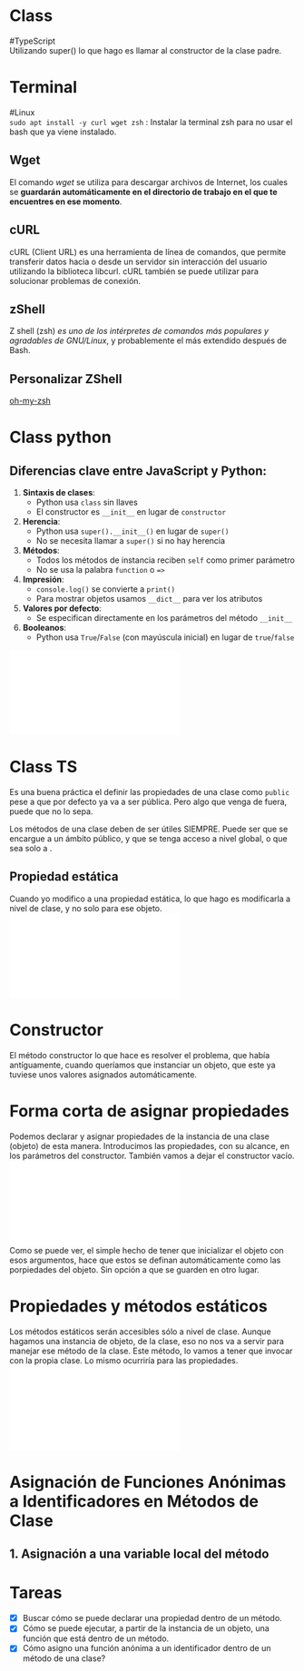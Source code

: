 # Class
#TypeScript   
Utilizando super() lo que hago es llamar al constructor de la clase padre.

# Terminal
#Linux   
`sudo apt install -y curl wget zsh` : Instalar la terminal zsh para no usar el bash que ya viene instalado.   
## Wget
El comando *wget* se utiliza para descargar archivos de Internet, los cuales se **guardarán automáticamente en el directorio de trabajo en el que te encuentres en ese momento**.   
## cURL
cURL (Client URL) es una herramienta de línea de comandos, que permite transferir datos hacia o desde un servidor sin interacción del usuario utilizando la biblioteca libcurl. cURL también se puede utilizar para solucionar problemas de conexión.
## zShell
 Z shell (zsh) _es uno de los intérpretes de comandos más populares y agradables de GNU/Linux_, y probablemente el más extendido después de Bash.   
## Personalizar ZShell
[oh-my-zsh](https://ohmyz.sh/)

# Class python
## Diferencias clave entre JavaScript y Python:
1. **Sintaxis de clases**:
    - Python usa `class` sin llaves    
    - El constructor es `__init__` en lugar de `constructor`    
2. **Herencia**:
    - Python usa `super().__init__()` en lugar de `super()` 
    - No se necesita llamar a `super()` si no hay herencia
3. **Métodos**:
    - Todos los métodos de instancia reciben `self` como primer parámetro
    - No se usa la palabra `function` o `=>`  
4. **Impresión**:
    - `console.log()` se convierte a `print()`    
    - Para mostrar objetos usamos `__dict__` para ver los atributos
5. **Valores por defecto**:
    - Se especifican directamente en los parámetros del método `__init__`    
6. **Booleanos**:
    - Python usa `True`/`False` (con mayúscula inicial) en lugar de `true`/`false`

![ED2025-05-14_10.13.59](ED2025-05-14_10.13.59.md)

# Class TS
Es una buena práctica el definir las propiedades de una clase como `public` pese a que por defecto ya va a ser pública. Pero algo que venga de fuera, puede que no lo sepa.

Los métodos de una clase deben de ser útiles SIEMPRE. Puede ser que se encargue a un ámbito público, y que se tenga acceso a nivel global, o que sea solo a . 

## Propiedad estática
Cuando yo modifico a una propiedad estática, lo que hago es modificarla a nivel de clase, y no solo para ese objeto. 
![ED2025-05-14_11.08.35|550](ED2025-05-14_11.08.35.md)   
# Constructor   
El método constructor lo que hace es resolver el problema, que había antíguamente, cuando queríamos que instanciar un objeto, que este ya tuviese unos valores asignados automáticamente.    
# Forma corta de asignar propiedades
Podemos declarar y asignar propiedades de la instancia de una clase (objeto) de esta manera. Introducimos las propiedades, con su alcance, en los parámetros del constructor. También vamos a dejar el constructor vacío. 
![ED2025-05-14_13.01.00|450](ED2025-05-14_13.01.00.md)   
Como se puede ver, el simple hecho de tener que inicializar el objeto con esos argumentos, hace que estos se definan automáticamente como las porpiedades del objeto. Sin opción a que se guarden en otro lugar. 
# Propiedades y métodos estáticos
Los métodos estáticos serán accesibles sólo a nivel de clase. Aunque hagamos una instancia de objeto, de la clase, eso no nos va a servir para manejar ese método de la clase. Este método, lo vamos a tener que invocar con la propia clase. Lo mismo ocurriría para las propiedades.   
![ED2025-05-15_07.22.35|350](ED2025-05-15_07.22.35.md)
# Asignación de Funciones Anónimas a Identificadores en Métodos de Clase
## 1. Asignación a una variable local del método


# Tareas
- [x] Buscar cómo se puede declarar una propiedad dentro de un método.
- [x] Cómo se puede ejecutar, a partir de la instancia de un objeto, una función que está dentro de un método.
- [x] Cómo asigno una función anónima a un identificador dentro de un método de una clase?